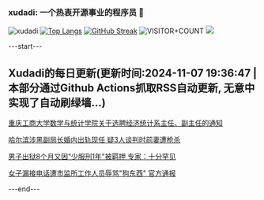 ### xudadi: 一个热衷开源事业的程序员 👋

![xudadi](https://github-readme-stats-git-masterorgs-github-readme-stats-team.vercel.app/api?username=xudadi)
[![Top Langs](https://github-readme-stats.vercel.app/api/top-langs/?username=xudadi)](https://github.com/anuraghazra/github-readme-stats)
[![GitHub Streak](https://streak-stats.demolab.com?user=xudadi&locale=zh_Hans)](https://git.io/streak-stats)
![VISITOR+COUNT](https://komarev.com/ghpvc/?username=xudadi&label=VISITOR+COUNT)
![](https://raw.githubusercontent.com/xudadi/xudadi/main/assets/github-contribution-grid-snake.svg)


---start---

## Xudadi的每日更新(更新时间:2024-11-07 19:36:47 | 本部分通过Github Actions抓取RSS自动更新, 无意中实现了自动刷绿墙...)

[重庆工商大学数学与统计学院关于选聘经济统计系主任、副主任的通知](https://www.gongkaoleida.com/article/2185372)

[哈尔滨涉黑副局长婚内出轨现任 疑3人谈判时前妻遭枪杀](https://m.163.com/news/article/JGCMVAI60534A4SC.html)

[男子出狱8个月又因"少服刑1年"被羁押 专家：十分罕见](https://m.163.com/news/article/JGD222VU0514BE2Q.html)

[女子漏接电话遭市监所工作人员辱骂"狗东西" 官方通报](https://m.163.com/news/article/JGD0DRNO053469LG.html)

---end---
